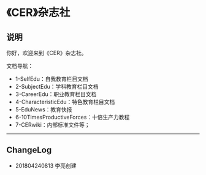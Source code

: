 # 《CER》杂志社

## 说明

你好，欢迎来到《CER》杂志社。

文档导航：

- 1-SelfEdu：自我教育栏目文档
- 2-SubjectEdu：学科教育栏目文档
- 3-CareerEdu：职业教育栏目文档
- 4-CharacteristicEdu：特色教育栏目文档
- 5-EduNews：教育快报
- 6-10TimesProductiveForces：十倍生产力教程
- 7-CERwiki：内部标准文件等；

----

## ChangeLog

- 201804240813 李亮创建